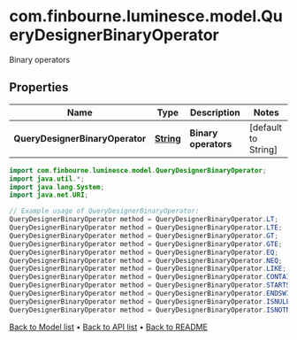 # com.finbourne.luminesce.model.QueryDesignerBinaryOperator
Binary operators

## Properties

Name | Type | Description | Notes
------------ | ------------- | ------------- | -------------
**QueryDesignerBinaryOperator** | [**String**](.md) | **Binary operators** | [default to String]

```java
import com.finbourne.luminesce.model.QueryDesignerBinaryOperator;
import java.util.*;
import java.lang.System;
import java.net.URI;

// Example usage of QueryDesignerBinaryOperator:
QueryDesignerBinaryOperator method = QueryDesignerBinaryOperator.LT;
QueryDesignerBinaryOperator method = QueryDesignerBinaryOperator.LTE;
QueryDesignerBinaryOperator method = QueryDesignerBinaryOperator.GT;
QueryDesignerBinaryOperator method = QueryDesignerBinaryOperator.GTE;
QueryDesignerBinaryOperator method = QueryDesignerBinaryOperator.EQ;
QueryDesignerBinaryOperator method = QueryDesignerBinaryOperator.NEQ;
QueryDesignerBinaryOperator method = QueryDesignerBinaryOperator.LIKE;
QueryDesignerBinaryOperator method = QueryDesignerBinaryOperator.CONTAINS;
QueryDesignerBinaryOperator method = QueryDesignerBinaryOperator.STARTSWITH;
QueryDesignerBinaryOperator method = QueryDesignerBinaryOperator.ENDSWITH;
QueryDesignerBinaryOperator method = QueryDesignerBinaryOperator.ISNULL;
QueryDesignerBinaryOperator method = QueryDesignerBinaryOperator.ISNOTNULL;
```


[Back to Model list](../README.md#documentation-for-models) &#8226; [Back to API list](../README.md#documentation-for-api-endpoints) &#8226; [Back to README](../README.md)
